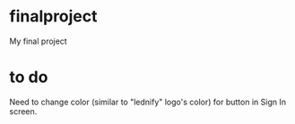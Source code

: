 # finalproject
My final project
# to do
Need to change color (similar to "lednify" logo's color) for button in Sign In screen.
